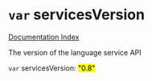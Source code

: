 # `var` servicesVersion

[Documentation Index](../README.md)

The version of the language service API

`var` servicesVersion: <mark>"0.8"</mark>
